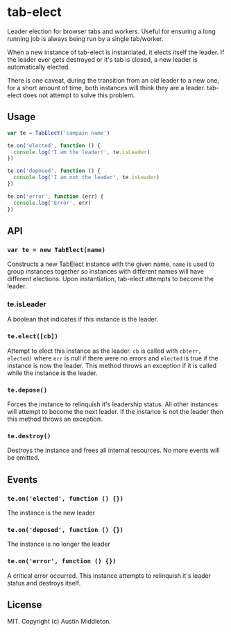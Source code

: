 # tab-elect

Leader election for browser tabs and workers. Useful for ensuring a long running job is always being run by a single tab/worker.

When a new instance of tab-elect is instantiated, it elects itself the leader. If the leader ever gets destroyed or it's tab is closed, a new leader is automatically elected.

There is one caveat, during the transition from an old leader to a new one, for a short amount of time, both instances will think they are a leader. tab-elect does not attempt to solve this problem.

## Usage

```js
var te = TabElect('campain name')

te.on('elected', function () {
  console.log('I am the leader!', te.isLeader)
})

te.on('deposed', function () {
  console.log('I am not the leader', te.isLeader)
})

te.on('error', function (err) {
  console.log('Error', err)
})
```

## API

### `var te = new TabElect(name)`

Constructs a new TabElect instance with the given name. `name` is used to group instances together so instances with different names will have different elections. Upon instantiation, tab-elect attempts to become the leader.

### te.isLeader

A boolean that indicates if this instance is the leader.

### `te.elect([cb])`

Attempt to elect this instance as the leader. `cb` is called with `cb(err, elected)` where `err` is null if there were no errors and `elected` is true if the instance is now the leader. This method throws an exception if it is called while the instance is the leader.

### `te.depose()`

Forces the instance to relinquish it's leadership status. All other instances will attempt to become the next leader. If the instance is not the leader then this method throws an exception.

### `te.destroy()`

Destroys the instance and frees all internal resources. No more events will be emitted.

## Events

### `te.on('elected', function () {})`

The instance is the new leader

### `te.on('deposed', function () {})`

The instance is no longer the leader

### `te.on('error', function () {})`

A critical error occurred. This instance attempts to relinquish it's leader status and destroys itself.

## License

MIT. Copyright (c) Austin Middleton.
